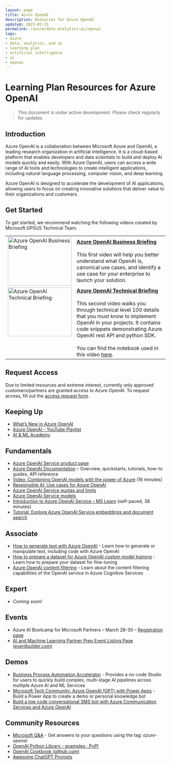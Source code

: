 ```yaml
---
layout: page
title: Azure OpenAI
description: Resources for Azure OpenAI
updated: 2023-02-21
permalink: /azure/data-analytics-ai/openai
tags: 
- azure
- data, analytics, and ai
- learning plan
- artificial intelligence
- ai
- openai
---
```


# Learning Plan Resources for Azure OpenAI

> This document is under active development. Please check regularly for updates.

## Introduction
Azure OpenAI is a collaboration between Microsoft Azure and OpenAI, a leading research organization in artificial intelligence. 
It is a cloud-based platform that enables developers and data scientists to build and deploy AI models quickly and easily. 
With Azure OpenAI, users can access a wide range of AI tools and technologies to create intelligent applications, including natural language processing, computer vision, and deep learning. 

Azure OpenAI is designed to accelerate the development of AI applications, allowing users to focus on creating innovative solutions that deliver value to their organizations and customers.

## Get Started
To get started, we recommend watching the following videos created by Microsoft GPSUS Technical Team. 

<table>
  <tr>
    <td><a href="https://www.youtube.com/watch?v=FJ0v3apQ2dM"><img src="https://img.youtube.com/vi/FJ0v3apQ2dM/0.jpg" alt="Azure OpenAI Business Briefing" width="200" height="153"></a></td>
    <td><a href="https://www.youtube.com/watch?v=FJ0v3apQ2dM"><b>Azure OpenAI Business Briefing</b></a><br><br>This first video will help you better understand what OpenAI is, canonical use cases, and identify a use case for your enterprise to launch your solution.</td>
  </tr>
  <tr style="vertical-align:top">
    <td><a href="https://www.youtube.com/watch?v=lHw1tZhXlEo"><img src="https://img.youtube.com/vi/lHw1tZhXlEo/0.jpg" alt="Azure OpenAI Technical Briefing" width="200" height="153"></a></td>
    <td><a href="https://www.youtube.com/watch?v=lHw1tZhXlEo"><b>Azure OpenAI Technical Briefing</b></a><br><br>This second video walks you through technical level 100 details that you must know to implement OpenAI in your projects. It contains code snippets demonstrating Azure OpenAI rest API and python SDK.<br><br>You can find the notebook used in this video <a href="https://github.com/microsoft/PartnerResources/blob/main/assets/openai/AOAI-Technical-Review-codes.ipynb">here</a>.</td>
  </tr>
</table>

## Request Access 
Due to limited resources and extreme interest, currently only approved customers/partners are granted access to Azure OpenAI. 
To request access, fill out the [access request form](https://customervoice.microsoft.com/Pages/ResponsePage.aspx?id=v4j5cvGGr0GRqy180BHbR7en2Ais5pxKtso_Pz4b1_xUOFA5Qk1UWDRBMjg0WFhPMkIzTzhKQ1dWNyQlQCN0PWcu).

## Keeping Up

-	[What’s New in Azure OpenAI](https://learn.microsoft.com/azure/cognitive-services/openai/whats-new)
-	[Azure OpenAI - YouTube Playlist](https://www.youtube.com/watch?v=FJ0v3apQ2dM&list=PL8_VXqhvJI9CNF6Q409mSjh0InP6_GfBg)
-	[AI & ML Academy](https://microsoft.github.io/PartnerResources/skilling/ai-ml-academy)

## Fundamentals

-	[Azure OpenAI Service product page](https://azure.microsoft.com/services/cognitive-services/openai-service/)
-	[Azure OpenAI Documentation](https://learn.microsoft.com/azure/cognitive-services/openai/) – Overview, quickstarts, tutorials, how-to guides, API reference
-	[Video: Combining OpenAI models with the power of Azure](https://learn.microsoft.com/shows/ai-show/build-recap-combining-openai-models-with-the-power-of-azure) (16 minutes)
-	[Responsible AI: Use cases for Azure OpenAI](https://learn.microsoft.com/legal/cognitive-services/openai/transparency-note?context=%2Fazure%2Fcognitive-services%2Fopenai%2Fcontext%2Fcontext)
-	[Azure OpenAI Service quotas and limits]( https://learn.microsoft.com/azure/cognitive-services/openai/quotas-limits?branch=release-azure-openai-preview)
-	[Azure OpenAI Service models](https://learn.microsoft.com/azure/cognitive-services/openai/concepts/models)
-	[Introduction to Azure OpenAI Service – MS Learn](https://learn.microsoft.com/training/modules/explore-azure-openai/) (self-paced, 38 minutes)
-	[Tutorial: Explore Azure OpenAI Service embeddings and document search](https://learn.microsoft.com/azure/cognitive-services/openai/tutorials/embeddings?tabs=command-line)

## Associate

-	[How to generate text with Azure OpenAI](https://learn.microsoft.com/azure/cognitive-services/openai/how-to/completions) - Learn how to generate or manipulate text, including code with Azure OpenAI
-	[How to prepare a dataset for Azure OpenAI custom model training](https://learn.microsoft.com/azure/cognitive-services/openai/how-to/prepare-dataset?source=recommendations) - Learn how to prepare your dataset for fine-tuning
-	[Azure OpenAI content filtering](https://learn.microsoft.com/azure/cognitive-services/openai/concepts/content-filter) - Learn about the content filtering capabilities of the OpenAI service in Azure Cognitive Services

## Expert

- *Coming soon!*

## Events

-	Azure AI Bootcamp for Microsoft Partners – March 28-30 – [Registration page](https://vshow.on24.com/vshow/Azure_Depth/registration/22504)
-	[AI and Machine Learning Partner Prep Event Listing Page (eventbuilder.com)](https://msuspartners.eventbuilder.com/AIMLPartnerPrep)

## Demos

-	[Business Process Automation Accelerator](https://github.com/Azure/business-process-automation) - Provides a no-code Studio for users to quickly build complex, multi-stage AI pipelines across multiple Azure AI and ML Services
-	[Microsoft Tech Community: Azure OpenAI (GPT) with Power Apps](https://techcommunity.microsoft.com/t5/ai-machine-learning-blog/azure-open-ai-gpt-with-power-apps-build-a-power-app-to-create/ba-p/3730864) - Build a Power App to create a demo or personal knowledge bot
-	[Build a low code conversational SMS bot with Azure Communication Services and Azure OpenAI](https://techcommunity.microsoft.com/t5/azure-communication-services/build-a-low-code-conversational-sms-bot-with-azure-communication/ba-p/3749180)

## Community Resources

-	[Microsoft Q&A](https://learn.microsoft.com/answers/tags/387/azure-openai) - Get answers to your questions using the tag: *azure-openai*
-	[OpenAI Python Library - examples · PyPI](https://pypi.org/project/openai/)
-	[OpenAI Cookbook (github.com)](https://github.com/openai/openai-cookbook)
-	[Awesome ChatGPT Prompts](https://prompts.chat/)
